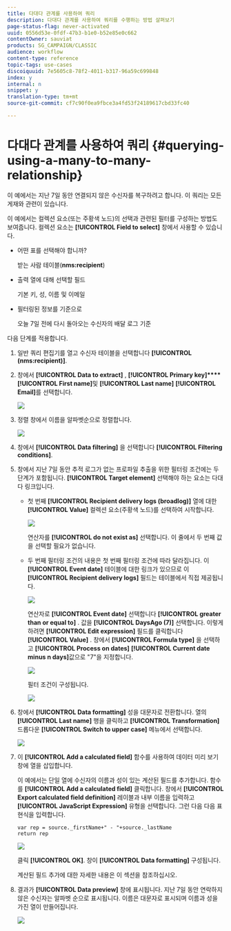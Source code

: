 ```yaml
---
title: 다대다 관계를 사용하여 쿼리
description: 다대다 관계를 사용하여 쿼리를 수행하는 방법 살펴보기
page-status-flag: never-activated
uuid: 0556d53e-0fdf-47b3-b1e0-b52e85e0c662
contentOwner: sauviat
products: SG_CAMPAIGN/CLASSIC
audience: workflow
content-type: reference
topic-tags: use-cases
discoiquuid: 7e5605c8-78f2-4011-b317-96a59c699848
index: y
internal: n
snippet: y
translation-type: tm+mt
source-git-commit: cf7c90f0ea9fbce3a4fd53f24189617cbd33fc40

---
```



# 다대다 관계를 사용하여 쿼리 {#querying-using-a-many-to-many-relationship}

이 예에서는 지난 7일 동안 연결되지 않은 수신자를 복구하려고 합니다. 이 쿼리는 모든 게재와 관련이 있습니다.

이 예에서는 컬렉션 요소(또는 주황색 노드)의 선택과 관련된 필터를 구성하는 방법도 보여줍니다. 컬렉션 요소는 **[!UICONTROL Field to select]** 창에서 사용할 수 있습니다.

* 어떤 표를 선택해야 합니까?

   받는 사람 테이블(**nms:recipient**)

* 출력 열에 대해 선택할 필드

   기본 키, 성, 이름 및 이메일

* 필터링된 정보를 기준으로

   오늘 7일 전에 다시 돌아오는 수신자의 배달 로그 기준

다음 단계를 적용합니다.

1. 일반 쿼리 편집기를 열고 수신자 테이블을 선택합니다 **[!UICONTROL (nms:recipient)]**.
1. 창에서 **[!UICONTROL Data to extract]** , **[!UICONTROL Primary key]****[!UICONTROL First name]**&#x200B;및 **[!UICONTROL Last name]** **[!UICONTROL Email]**&#x200B;를 선택합니다.

   ![](assets/query_editor_nveau_33.png)

1. 정렬 창에서 이름을 알파벳순으로 정렬합니다.

   ![](assets/query_editor_nveau_34.png)

1. 창에서 **[!UICONTROL Data filtering]** 을 선택합니다 **[!UICONTROL Filtering conditions]**.
1. 창에서 지난 7일 동안 추적 로그가 없는 프로파일 추출을 위한 필터링 조건에는 두 단계가 포함됩니다. **[!UICONTROL Target element]** 선택해야 하는 요소는 다대다 링크입니다.

   * 첫 번째 **[!UICONTROL Recipient delivery logs (broadlog)]** 열에 대한 **[!UICONTROL Value]** 컬렉션 요소(주황색 노드)를 선택하여 시작합니다.

      ![](assets/query_editor_nveau_67.png)

      연산자를 **[!UICONTROL do not exist as]** 선택합니다. 이 줄에서 두 번째 값을 선택할 필요가 없습니다.

   * 두 번째 필터링 조건의 내용은 첫 번째 필터링 조건에 따라 달라집니다. 이 **[!UICONTROL Event date]** 테이블에 대한 링크가 있으므로 이 **[!UICONTROL Recipient delivery logs]** 필드는 테이블에서 직접 제공됩니다.

      ![](assets/query_editor_nveau_36.png)

      연산자로 **[!UICONTROL Event date]** 선택합니다 **[!UICONTROL greater than or equal to]** . 값을 **[!UICONTROL DaysAgo (7)]** 선택합니다. 이렇게 하려면 **[!UICONTROL Edit expression]** 필드를 클릭합니다 **[!UICONTROL Value]** . 창에서 **[!UICONTROL Formula type]** 을 선택하고 **[!UICONTROL Process on dates]** **[!UICONTROL Current date minus n days]**&#x200B;값으로 &quot;7&quot;을 지정합니다.

      ![](assets/query_editor_nveau_37.png)

      필터 조건이 구성됩니다.

      ![](assets/query_editor_nveau_38.png)

1. 창에서 **[!UICONTROL Data formatting]** 성을 대문자로 전환합니다. 열의 **[!UICONTROL Last name]** 행을 클릭하고 **[!UICONTROL Transformation]** 드롭다운 **[!UICONTROL Switch to upper case]** 메뉴에서 선택합니다.

   ![](assets/query_editor_nveau_39.png)

1. 이 **[!UICONTROL Add a calculated field]** 함수를 사용하여 데이터 미리 보기 창에 열을 삽입합니다.

   이 예에서는 단일 열에 수신자의 이름과 성이 있는 계산된 필드를 추가합니다. 함수를 **[!UICONTROL Add a calculated field]** 클릭합니다. 창에서 **[!UICONTROL Export calculated field definition]** 레이블과 내부 이름을 입력하고 **[!UICONTROL JavaScript Expression]** 유형을 선택합니다. 그런 다음 다음 표현식을 입력합니다.

   ```
   var rep = source._firstName+" - "+source._lastName
   return rep
   ```

   ![](assets/query_editor_nveau_40.png)

   클릭 **[!UICONTROL OK]**. 창이 **[!UICONTROL Data formatting]** 구성됩니다.

   계산된 필드 추가에 대한 자세한 내용은 이 섹션을 참조하십시오.

1. 결과가 **[!UICONTROL Data preview]** 창에 표시됩니다. 지난 7일 동안 연락하지 않은 수신자는 알파벳 순으로 표시됩니다. 이름은 대문자로 표시되며 이름과 성을 가진 열이 만들어집니다.

   ![](assets/query_editor_nveau_41.png)

